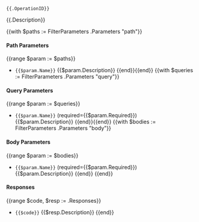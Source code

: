 `{{.OperationID}}`

{{.Description}}

{{with $paths := FilterParameters .Parameters "path"}}
#### Path Parameters
{{range $param := $paths}}
* `{{$param.Name}}` {{$param.Description}}
{{end}}{{end}}
{{with $queries := FilterParameters .Parameters "query"}}
#### Query Parameters
{{range $param := $queries}}
* `{{$param.Name}}` (required={{$param.Required}}) {{$param.Description}}
{{end}}{{end}}
{{with $bodies := FilterParameters .Parameters "body"}}
#### Body Parameters
{{range $param := $bodies}}
* `{{$param.Name}}` (required={{$param.Required}}) {{$param.Description}}
{{end}}
{{end}}
#### Responses 
{{range $code, $resp := .Responses}}
* `{{$code}}` {{$resp.Description}} 
{{end}}